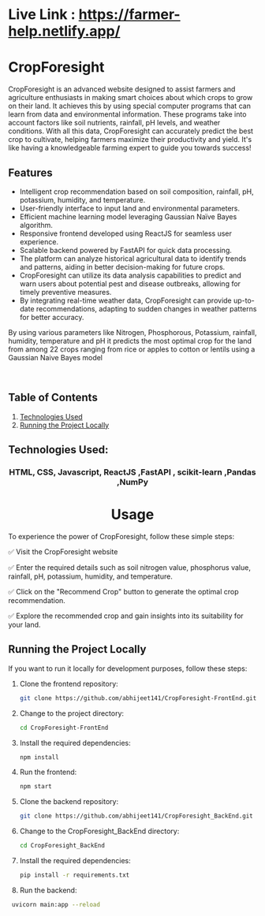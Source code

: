  # Live Link : https://farmer-help.netlify.app/
 # CropForesight 
CropForesight is an advanced website designed to assist farmers and agriculture enthusiasts in making smart choices about which crops to grow on their land. It achieves this by using special computer programs that can learn from data and environmental information. These programs take into account factors like soil nutrients, rainfall, pH levels, and weather conditions. With all this data, CropForesight can accurately predict the best crop to cultivate, helping farmers maximize their productivity and yield. It's like having a knowledgeable farming expert to guide you towards success!

## Features

- Intelligent crop recommendation based on soil composition, rainfall, pH, potassium, humidity, and temperature.
- User-friendly interface to input land and environmental parameters.
- Efficient machine learning model leveraging Gaussian Naïve Bayes algorithm.
- Responsive frontend developed using ReactJS for seamless user experience.
- Scalable backend powered by FastAPI for quick data processing.
- The platform can analyze historical agricultural data to identify trends and patterns, aiding in better decision-making for future crops.
- CropForesight can utilize its data analysis capabilities to predict and warn users about potential pest and disease outbreaks, allowing for timely preventive measures.
- By integrating real-time weather data, CropForesight can provide up-to-date recommendations, adapting to sudden changes in weather patterns for better accuracy.

By using various parameters like Nitrogen, Phosphorous, Potassium, rainfall, humidity, temperature and pH it predicts the most optimal crop for the land from among 22 crops ranging from rice or apples to cotton or lentils using a Gaussian Naive Bayes model

<br>



## Table of Contents
1. [Technologies Used](#technologies-used)
2. [Running the Project Locally](#runnning-the-project-locally)

## Technologies Used:

<h3 align="center">HTML, CSS, Javascript, ReactJS ,FastAPI , scikit-learn ,Pandas ,NumPy </h3>

 <h1 align="center">Usage</h1>

To experience the power of CropForesight, follow these simple steps:

✅ Visit the CropForesight website


✅ Enter the required details such as soil nitrogen value, phosphorus value, rainfall, pH, potassium, humidity, and temperature.

✅ Click on the "Recommend Crop" button to generate the optimal crop recommendation.

✅ Explore the recommended crop and gain insights into its suitability for your land.

## Running the Project Locally

If you want to  run it locally for development purposes, follow these steps:

1. Clone the frontend repository:

   ```sh
   git clone https://github.com/abhijeet141/CropForesight-FrontEnd.git
   ```

2. Change to the project directory:

   ```sh
   cd CropForesight-FrontEnd
   ```

3. Install the required dependencies:

   ```sh
   npm install
   ```

4. Run the frontend:

   ```sh
   npm start
   ```

5. Clone the backend repository:

   ```sh
   git clone https://github.com/abhijeet141/CropForesight_BackEnd.git
   ```

6. Change to the CropForesight_BackEnd directory:

   ```sh
   cd CropForesight_BackEnd
   ```

7. Install the required dependencies:

   ```sh
   pip install -r requirements.txt
   ```
8. Run the backend:

```sh
 uvicorn main:app --reload
````





